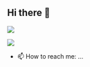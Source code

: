## Hi there 👋


![](https://github-readme-stats.vercel.app/api?username=blipk&include_all_commits=true&show_icons=true&hide=contribs&hide_title=false&show=reviews,discussions_started,discussions_answered,prs_merged,prs_merged_percentage&rank_icon=percentile&hide_rank=true&line_height=30)



![](https://github-readme-stats.vercel.app/api/top-langs/?username=blipk&hide=css,HTML,scss,shell)

- 📫 How to reach me: ...


